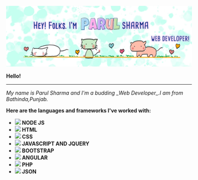 <!--<a href="https://icons8.com/icon/84710/bootstrap"></a>-->

![Header](Header.jpg)


<!--
**ParulSharma4501/ParulSharma4501** is a ✨ _special_ ✨ repository because its `README.md` (this file) appears on your GitHub profile.

Here are some ideas to get you started:

- 🔭 I’m currently working on ...
- 🌱 I’m currently learning ...
- 👯 I’m looking to collaborate on ...
- 🤔 I’m looking for help with ...
- 💬 Ask me about ...
- 📫 How to reach me: ...
- 😄 Pronouns: ...
- ⚡ Fun fact: ...
-->

<b>Hello!</b>
<hr>
<i>My name is Parul Sharma and I'm a budding _Web Developer_.I am from Bathinda,Punjab.</i>


<i class="fab fa-node"></i>
<i class="fab fa-html5"></i>
<i class="fab fa-css3-alt"></i>
<i class="fab fa-js"></i>
<i class="fab fa-bootstrap"></i>
<i class="fab fa-php"></i>
<i class="fab fa-angular"></i>

<b>Here are the languages and frameworks I've worked with:<b>

- <img src="https://img.icons8.com/color/30/000000/nodejs.png"/> NODE JS
- <img src="https://img.icons8.com/offices/30/000000/html-filetype.png"/> HTML 
- <img src="https://img.icons8.com/offices/30/000000/css-filetype.png"/> CSS
- <img src="https://img.icons8.com/offices/30/000000/js.png"/> JAVASCRIPT AND JQUERY
- <img src="https://img.icons8.com/windows/30/000000/bootstrap.png"/> BOOTSTRAP
- <img src="https://img.icons8.com/ios/30/000000/angularjs.png"/> ANGULAR
- <img src="https://img.icons8.com/offices/30/000000/php.png"/> PHP
- <img src="https://img.icons8.com/offices/30/000000/json.png"/> JSON



